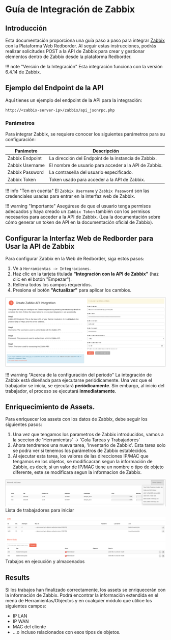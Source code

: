 
# Guía de Integración de Zabbix

## Introducción

Esta documentación proporciona una guía paso a paso para integrar [Zabbix](https://www.zabbix.com/manuals) con la Plataforma Web Redborder. Al seguir estas instrucciones, podrás realizar solicitudes POST a la API de Zabbix para crear y gestionar elementos dentro de Zabbix desde la plataforma Redborder. 

!!! note "Versión de la Integración"
    Esta integración funciona con la versión 6.4.14 de Zabbix.

## Ejemplo del Endpoint de la API

Aquí tienes un ejemplo del endpoint de la API para la integración:

    http://<zabbix-server-ip>/zabbix/api_jsonrpc.php

### Parámetros

Para integrar Zabbix, se requiere conocer los siguientes parámetros para su configuración:

| Parámetro          | Descripción                                           |
| ------------------ | ----------------------------------------------------- |
| Zabbix Endpoint    | La dirección del Endpoint de la instancia de Zabbix.  |
| Zabbix Username    | El nombre de usuario para acceder a la API de Zabbix. |
| Zabbix Password    | La contraseña del usuario especificado.               |
| Zabbix Token       | Token usado para acceder a la API de Zabbix.          |

!!! info "Ten en cuenta"
    El `Zabbix Username` y `Zabbix Password` son las credenciales usadas para entrar en la interfaz web de Zabbix.

!!! warning "Importante"
    Asegúrese de que el usuario tenga permisos adecuados y haya creado un `Zabbix Token` también con los permisos necesarios para acceder a la API de Zabbix. (Lea la documentación sobre cómo generar un token de API en la documentación oficial de Zabbix).

## Configurar la Interfaz Web de Redborder para Usar la API de Zabbix

Para configurar Zabbix en la Web de Redborder, siga estos pasos:

1. Ve a `Herramientas -> Integraciones`.
2. Haz clic en la tarjeta titulada **"Integración con la API de Zabbix"** (haz clic en el botón "Empezar").
3. Rellena todos los campos requeridos.
4. Presiona el botón **"Actualizar"** para aplicar los cambios.

![Configurar la Interfaz Web de Redborder para Usar la API de Zabbix](images/zabbix_step_1.png)

!!! warning "Acerca de la configuración del periodo"
    La integración de Zabbix está diseñada para ejecutarse periódicamente. Una vez que el trabajador se inicia, se ejecutará **periódicamente**. Sin embargo, al inicio del trabajador, el proceso se ejecutará **inmediatamente**.

## Enriquecimiento de Assets.

Para enriquecer los assets con los datos de Zabbix, debe seguir los siguientes pasos: 

1. Una vez que tengamos los parametros de Zabbix introducidos, vamos a la seccion de 'Herramientas' -> 'Cola Tareas y Trabajadores'
2. Ahora tendremos una nueva tarea, 'Inventario de Zabbix'. Esta tarea solo se podra ver si tenemos los parámetros de Zabbix establecidos.
3. Al ejecutar esta tarea, los valores de las direcciones IP/MAC que tengamos en los objetos, se modificacran segun la información de Zabbix, es decir, si un valor de IP/MAC tiene un nombre o tipo de objeto diferente, este se modificara segun la informacion de Zabbix. 

![Lista de trabajadores para iniciar](images/workers_to_start.png)
Lista de trabajadores para iniciar

![Trabajos en ejecución y almacenados](images/jobs_running_and_added.png)
Trabajos en ejecución y almacenados

## Results

Si los trabajos han finalizado correctamente, los assets se enriquecerán con la información de Zabbix. Podrá encontrar la información extendida en el menú de Herramientas/Objectos y en cualquier módulo que utilice los siguientes campos:
- IP LAN
- IP WAN
- MAC del cliente
- ...o incluso relacionados con esos tipos de objetos.

